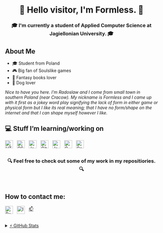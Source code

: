 <h1 align="center">👋 Hello visitor, I'm Formless. 👋</h1>
<h3 align="center">🎓 I'm currently a student of Applied Computer Science at Jagiellonian University. 🎓</h3>

## About Me
- 🎓 Student from Poland 
- 🎮 Big fan of Soulslike games
- 📗 Fantasy books lover
- 🐶 Dog lover

*Nice to have you here. I'm Radoslaw and I come from small town in southern Poland (near Cracow). My nickname is Formless and I came up with it first as a jokey word play signifying the lack of form in either game or physical form but I like its real meaning; that I have no form/shape on the internet and that I can shape myself however I like.*

## 💻 Stuff I’m learning/working on
<img align="left" alt="HTML5" width="26px" src="https://cdn.jsdelivr.net/gh/devicons/devicon/icons/html5/html5-original.svg" style="padding-right:10px;" />
<img align="left" alt="CSS3" width="26px" src="https://cdn.jsdelivr.net/gh/devicons/devicon/icons/css3/css3-original.svg" style="padding-right:10px;" />
<img align="left" alt="JavaScript" width="26px" src="https://cdn.jsdelivr.net/gh/devicons/devicon/icons/javascript/javascript-original.svg" style="padding-right:10px;"/>
<img align="left" alt="Git" width="26px" src="https://cdn.jsdelivr.net/gh/devicons/devicon/icons/git/git-original.svg" style="padding-right:10px;" />
<img align="left" alt="Java" width="26px" src="https://cdn.jsdelivr.net/gh/devicons/devicon/icons/java/java-original.svg" style="padding-right:10px;" />
<img align="left" alt="C" width="26px" src="https://cdn.jsdelivr.net/gh/devicons/devicon/icons/c/c-original.svg" style="padding-right:10px;" />
<img align="left" alt="Cpp" width="26px" src="https://cdn.jsdelivr.net/gh/devicons/devicon/icons/cplusplus/cplusplus-original.svg" style="padding-right:10px;" />

<br><br>

<h3 align="center">🔍 Feel free to check out some of my work in my repositiories. 🔍</h3>

<br>

## How to contact me:
[📫](mailto:radoslaww.nowak@student.uj.edu.pl)
<a href="https://discord.com/users/669570119407632404"><img align="left" alt="Dsc" width="26px" src="https://cdn.jsdelivr.net/npm/simple-icons@3.0.1/icons/discord.svg" style="padding-right:10px;" />
<a href="https://www.linkedin.com/in/radosław-nowak-b17476218/"><img align="left" alt="In" width="26px" src="https://cdns.iconmonstr.com/wp-content/releases/preview/2012/240/iconmonstr-linkedin-3.png" style="padding-right:10px;" />

<br>

<details>
  <summary>⚡ GitHub Stats</summary>
  <img align="left" alt="Formlesss's GitHub Stats" src="https://github-readme-stats.vercel.app/api?username=Formlesss&show_icons=true&hide_border=false&title_color=ff652f&icon_color=FFE400&bg_color=09131B&text_color=ffffff&border_color=0c1a25" />
  <img align="left" src="https://github-readme-stats.vercel.app/api/top-langs/?username=Formlesss&layout=compact&langs_count=10&show_icons=true&hide_border=false&title_color=ff652f&icon_color=FFE400&bg_color=09131B&text_color=ffffff&border_color=0c1a25" />
</details>
